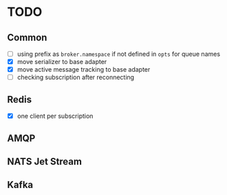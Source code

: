 # TODO

## Common

-   [ ] using prefix as `broker.namespace` if not defined in `opts` for queue names
-   [x] move serializer to base adapter
-   [x] move active message tracking to base adapter
-   [ ] checking subscription after reconnecting

## Redis

-   [x] one client per subscription

## AMQP

## NATS Jet Stream

## Kafka
